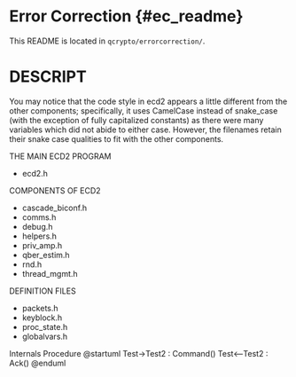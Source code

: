 Error Correction {#ec_readme}
====

This README is located in `qcrypto/errorcorrection/`.

# DESCRIPT
You may notice that the code style in ecd2 appears a little different from the other components; specifically, it uses CamelCase instead of snake_case (with the
exception of fully capitalized constants) as there were many variables which did not abide to either case. However, the filenames retain their snake case qualities to fit with the other components.



THE MAIN ECD2 PROGRAM
* ecd2.h

COMPONENTS OF ECD2
* cascade_biconf.h
* comms.h
* debug.h
* helpers.h
* priv_amp.h
* qber_estim.h
* rnd.h
* thread_mgmt.h

DEFINITION FILES
* packets.h
* keyblock.h
* proc_state.h
* globalvars.h

Internals Procedure
@startuml
    Test->Test2  : Command()
    Test<--Test2 : Ack()
@enduml

